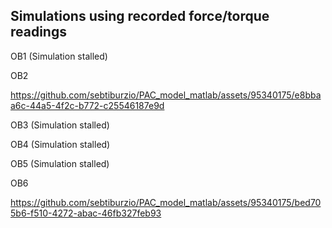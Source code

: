 ## Simulations using recorded force/torque readings

OB1 (Simulation stalled)

OB2

https://github.com/sebtiburzio/PAC_model_matlab/assets/95340175/e8bbaa6c-44a5-4f2c-b772-c25546187e9d

OB3 (Simulation stalled)

OB4 (Simulation stalled)

OB5 (Simulation stalled)

OB6

https://github.com/sebtiburzio/PAC_model_matlab/assets/95340175/bed705b6-f510-4272-abac-46fb327feb93

